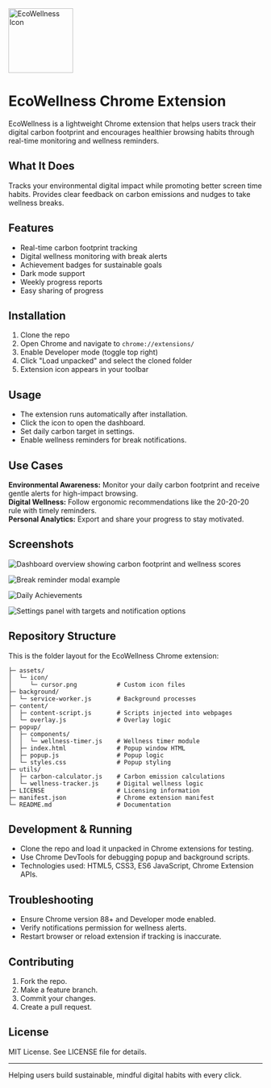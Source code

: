 
<img src="assets/icon/cursor.png" alt="EcoWellness Icon" width="128" height="128" />

# EcoWellness Chrome Extension

EcoWellness is a lightweight Chrome extension that helps users track their digital carbon footprint and encourages healthier browsing habits through real-time monitoring and wellness reminders.

## What It Does

Tracks your environmental digital impact while promoting better screen time habits. Provides clear feedback on carbon emissions and nudges to take wellness breaks.

## Features

- Real-time carbon footprint tracking
- Digital wellness monitoring with break alerts
- Achievement badges for sustainable goals
- Dark mode support
- Weekly progress reports
- Easy sharing of progress

## Installation

1. Clone the repo
2. Open Chrome and navigate to `chrome://extensions/`
3. Enable Developer mode (toggle top right)
4. Click "Load unpacked" and select the cloned folder
5. Extension icon appears in your toolbar

## Usage

- The extension runs automatically after installation.
- Click the icon to open the dashboard.
- Set daily carbon target in settings.
- Enable wellness reminders for break notifications.

## Use Cases

**Environmental Awareness:** Monitor your daily carbon footprint and receive gentle alerts for high-impact browsing.  
**Digital Wellness:** Follow ergonomic recommendations like the 20-20-20 rule with timely reminders.  
**Personal Analytics:** Export and share your progress to stay motivated.

## Screenshots

![Dashboard overview showing carbon footprint and wellness scores](assets/image.png)

![Break reminder modal example](assets/image-2.png)

![Daily Achievements](assets/image-3.png)

![Settings panel with targets and notification options](assets/image-1.png)

## Repository Structure

This is the folder layout for the EcoWellness Chrome extension:

```ECOWELLNESS/               
├─ assets/
│  └─ icon/
│     └─ cursor.png           # Custom icon files
├─ background/
│  └─ service-worker.js       # Background processes
├─ content/
│  ├─ content-script.js       # Scripts injected into webpages
│  └─ overlay.js              # Overlay logic
├─ popup/
│  ├─ components/
│  │  └─ wellness-timer.js    # Wellness timer module
│  ├─ index.html              # Popup window HTML
│  ├─ popup.js                # Popup logic
│  └─ styles.css              # Popup styling
├─ utils/
│  ├─ carbon-calculator.js    # Carbon emission calculations
│  └─ wellness-tracker.js     # Digital wellness logic
├─ LICENSE                    # Licensing information
├─ manifest.json              # Chrome extension manifest
└─ README.md                  # Documentation
```

## Development & Running

- Clone the repo and load it unpacked in Chrome extensions for testing.
- Use Chrome DevTools for debugging popup and background scripts.
- Technologies used: HTML5, CSS3, ES6 JavaScript, Chrome Extension APIs.

## Troubleshooting

- Ensure Chrome version 88+ and Developer mode enabled.
- Verify notifications permission for wellness alerts.
- Restart browser or reload extension if tracking is inaccurate.

## Contributing

1. Fork the repo.
2. Make a feature branch.
3. Commit your changes.
4. Create a pull request.

## License

MIT License. See LICENSE file for details.

---

Helping users build sustainable, mindful digital habits with every click.
